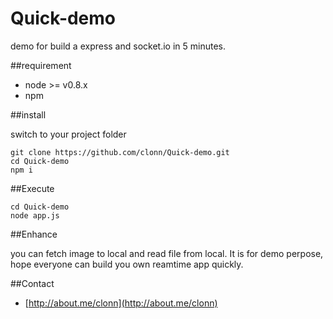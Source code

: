 Quick-demo
==========

demo for build a express and socket.io in 5 minutes.

##requirement

 * node >= v0.8.x
 * npm

##install

switch to your project folder

    git clone https://github.com/clonn/Quick-demo.git
    cd Quick-demo
    npm i

##Execute


    cd Quick-demo
    node app.js

##Enhance

you can fetch image to local and read file from local.
It is for demo perpose, hope everyone can build you own reamtime app quickly.

##Contact

 * [http://about.me/clonn](http://about.me/clonn)




